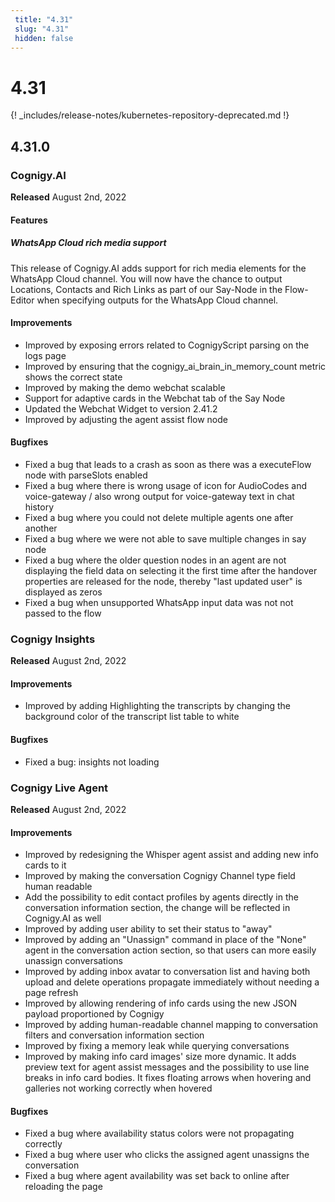 ```yaml
---
 title: "4.31" 
 slug: "4.31" 
 hidden: false 
---
```

# 4.31

{! _includes/release-notes/kubernetes-repository-deprecated.md !}

## 4.31.0

### Cognigy.AI

**Released** August 2nd, 2022

#### Features

##### WhatsApp Cloud rich media support

This release of Cognigy.AI adds support for rich media elements for the WhatsApp Cloud channel. You will now have the chance to output Locations, Contacts and Rich Links as part of our Say-Node in the Flow-Editor when specifying outputs for the WhatsApp Cloud channel.

#### Improvements

- Improved by exposing errors related to CognigyScript parsing on the logs page
- Improved by ensuring that the cognigy_ai_brain_in_memory_count metric shows the correct state
- Improved by making the demo webchat scalable
- Support for adaptive cards in the Webchat tab of the Say Node
- Updated the Webchat Widget to version 2.41.2
- Improved by adjusting the agent assist flow node

#### Bugfixes

- Fixed a bug that leads to a crash as soon as there was a executeFlow node with parseSlots enabled
- Fixed a bug where there is wrong usage of icon for AudioCodes and voice-gateway / also wrong output for voice-gateway text in chat history
- Fixed a bug where you could not delete multiple agents one after another
- Fixed a bug where we were not able to save multiple changes in say node
- Fixed a bug where the older question nodes in an agent are not displaying the field data on selecting it the first time after the handover properties are released for the node, thereby "last updated user" is displayed as zeros
- Fixed a bug when unsupported WhatsApp input data was not not passed to the flow

### Cognigy Insights

**Released** August 2nd, 2022

#### Improvements

- Improved by adding Highlighting the transcripts by changing the background color of the transcript list table to white

#### Bugfixes

- Fixed a bug: insights not loading

### Cognigy Live Agent

**Released** August 2nd, 2022

#### Improvements

- Improved by redesigning the Whisper agent assist and adding new info cards to it
- Improved by making the conversation Cognigy Channel type field human readable
- Add the possibility to edit contact profiles by agents directly in the conversation information section, the change will be reflected in Cognigy.AI as well
- Improved by adding user ability to set their status to "away"
- Improved by adding an "Unassign" command in place of the "None" agent in the conversation action section, so that users can more easily unassign conversations
- Improved by adding inbox avatar to conversation list and having both upload and delete operations propagate immediately without needing a page refresh
- Improved by allowing rendering of info cards using the new JSON payload proportioned by Cognigy
- Improved by adding human-readable channel mapping to conversation filters and conversation information section
- Improved by fixing a memory leak while querying conversations
- Improved by making info card images' size more dynamic. It adds preview text for agent assist messages and the possibility to use line breaks in info card bodies. It fixes floating arrows when hovering and galleries not working correctly when hovered

#### Bugfixes

- Fixed a bug where availability status colors were not propagating correctly
- Fixed a bug where user who clicks the assigned agent unassigns the conversation
- Fixed a bug where agent availability was set back to online after reloading the page
